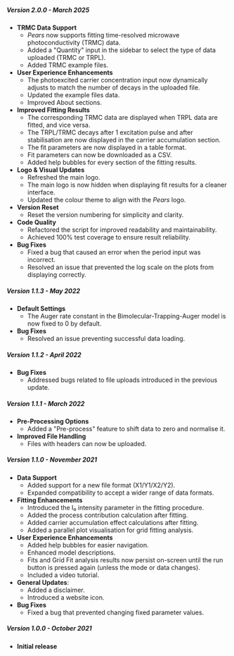 ##### Version 2.0.0 - March 2025
* **TRMC Data Support**
  * *Pears* now supports fitting time-resolved microwave photoconductivity (TRMC) data.
  * Added a "Quantity" input in the sidebar to select the type of data uploaded (TRMC or TRPL).
  * Added TRMC example files.
* **User Experience Enhancements**
  * The photoexcited carrier concentration input now dynamically adjusts to match the number of decays in the uploaded file.
  * Updated the example files data.
  * Improved About sections.
* **Improved Fitting Results**
  * The corresponding TRMC data are displayed when TRPL data are fitted, and vice versa. 
  * The TRPL/TRMC decays after 1 excitation pulse and after stabilisation are now displayed in the carrier accumulation section.
  * The fit parameters are now displayed in a table format.
  * Fit parameters can now be downloaded as a CSV.
  * Added help bubbles for every section of the fitting results.
* **Logo & Visual Updates**
  * Refreshed the main logo.
  * The main logo is now hidden when displaying fit results for a cleaner interface.
  * Updated the colour theme to align with the *Pears* logo.
* **Version Reset**
  * Reset the version numbering for simplicity and clarity.
* **Code Quality**
  * Refactored the script for improved readability and maintainability. 
  * Achieved 100% test coverage to ensure result reliability.
* **Bug Fixes**
  * Fixed a bug that caused an error when the period input was incorrect.
  * Resolved an issue that prevented the log scale on the plots from displaying correctly.

##### Version 1.1.3 - May 2022
* **Default Settings**
  * The Auger rate constant in the Bimolecular-Trapping-Auger model is now fixed to 0 by default.
* **Bug Fixes**
  * Resolved an issue preventing successful data loading.

##### Version 1.1.2 - April 2022
* **Bug Fixes**
  * Addressed bugs related to file uploads introduced in the previous update.

##### Version 1.1.1 - March 2022
* **Pre-Processing Options**
  * Added a "Pre-process" feature to shift data to zero and normalise it.
* **Improved File Handling**
  * Files with headers can now be uploaded.

##### Version 1.1.0 - November 2021
* **Data Support**
  * Added support for a new file format (X1/Y1/X2/Y2).
  * Expanded compatibility to accept a wider range of data formats.
* **Fitting Enhancements**
  * Introduced the I₀ intensity parameter in the fitting procedure.
  * Added the process contribution calculation after fitting.
  * Added carrier accumulation effect calculations after fitting.
  * Added a parallel plot visualisation for grid fitting analysis.
* **User Experience Enhancements**
  * Added help bubbles for easier navigation.
  * Enhanced model descriptions.
  * Fits and Grid Fit analysis results now persist on-screen until the run button is pressed again (unless the mode or data changes).
  * Included a video tutorial.
* **General Updates**:
  * Added a disclaimer.
  * Introduced a website icon.
* **Bug Fixes**
  * Fixed a bug that prevented changing fixed parameter values.

##### Version 1.0.0 - October 2021
* **Initial release**
